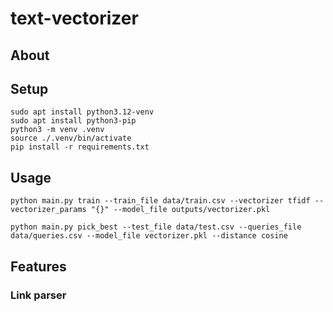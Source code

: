 # text-vectorizer

## About

## Setup
```
sudo apt install python3.12-venv
sudo apt install python3-pip
python3 -m venv .venv
source ./.venv/bin/activate
pip install -r requirements.txt
```
## Usage

```
python main.py train --train_file data/train.csv --vectorizer tfidf --vectorizer_params "{}" --model_file outputs/vectorizer.pkl
```

```
python main.py pick_best --test_file data/test.csv --queries_file data/queries.csv --model_file vectorizer.pkl --distance cosine
```

## Features

### Link parser